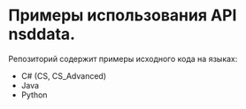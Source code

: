 # Примеры использования API nsddata.

Репозиторий содержит примеры исходного кода на языках:
 * C# (CS, CS_Advanced)
 * Java
 * Python
